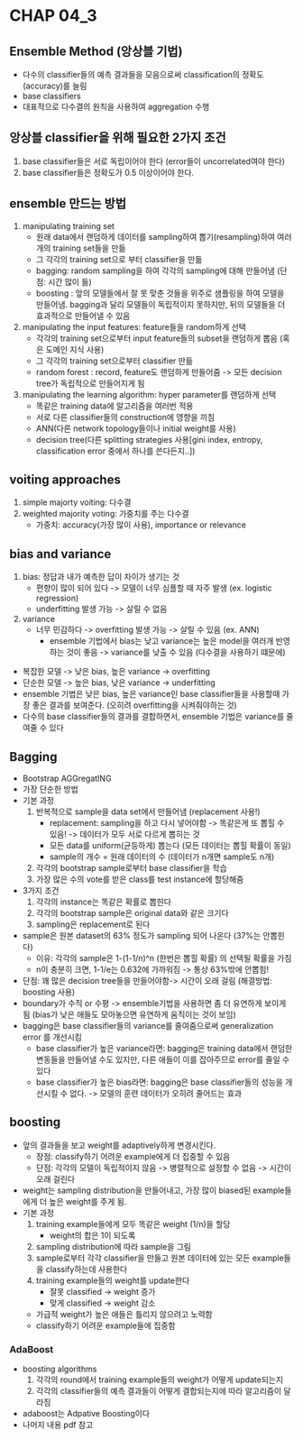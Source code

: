 # CHAP 04_3

## Ensemble Method (앙상블 기법)
* 다수의 classifier들의 예측 결과들을 모음으로써 classification의 정확도(accuracy)를 늘림 
* base classifiers
* 대표적으로 다수결의 원칙을 사용하여 aggregation 수행 

## 앙상블 classifier을 위해 필요한 2가지 조건 
1. base classifier들은 서로 독립이어야 한다 (error들이 uncorrelated여야 한다)
2. base classifier들은 정확도가 0.5 이상이어야 한다. 

## ensemble 만드는 방법 
1. manipulating training set 
    * 원래 data에서 랜덤하게 데이터를 sampling하여 뽑기(resampling)하여 여러개의 training set들을 만듦 
    * 그 각각의 training set으로 부터 classifier을 만듦
    * bagging: random sampling을 하여 각각의 sampling에 대해 만들어냄 (단점: 시간 많이 듦)
    * boosting : 앞의 모델들에서 잘 못 맞춘 것들을 위주로 샘플링을 하여 모델을 만들어냄. bagging과 달리 모델들이 독립적이지 못하지만, 뒤의 모델들을 더 효과적으로 만들어낼 수 있음 
2. manipulating the input features: feature들을 random하게 선택 
    * 각각의 training set으로부터 input feature들의 subset을 랜덤하게 뽑음 (혹은 도메인 지식 사용)
    * 그 각각의 training set으로부터 classifier 만듦
    * random forest : record, feature도 랜덤하게 만들어줌 -> 모든 decision tree가 독립적으로 만들어지게 됨 
3. manipulating the learning algorithm: hyper parameter를 랜덤하게 선택 
    * 똑같은 training data에 알고리즘을 여러번 적용 
    * 서로 다른 classifier들의 construction에 영향을 끼침 
    * ANN(다른 network topology들이나 initial weight를 사용)
    * decision tree(다른 splitting strategies 사용[gini index, entropy, classification error 중에서 하나를 쓴다든지..])

## voiting approaches
1. simple majorty voiting: 다수결 
2. weighted majority voting: 가중치를 주는 다수결 
    * 가중치: accuracy(가장 많이 사용), importance or relevance 

## bias and variance
1. bias: 정답과 내가 예측한 답이 차이가 생기는 것
    * 편향이 많이 되어 있다 -> 모델이 너무 심플할 때 자주 발생 (ex. logistic regression)
    * underfitting 발생 가능 -> 살릴 수 없음
2. variance
    * 너무 민감하다 -> overfitting 발생 가능 -> 살릴 수 있음 (ex. ANN)
        * ensemble 기법에서 bias는 낮고 variance는 높은 model을 여러개 반영하는 것이 좋음 -> variance를 낮출 수 있음 (다수결을 사용하기 떄문에)
* 복잡한 모델 -> 낮은 bias, 높은 variance -> overfitting
* 단순한 모델 -> 높은 bias, 낮은 variance -> underfitting
* ensemble 기법은 낮은 bias, 높은 variance인 base classifier들을 사용할때 가장 좋은 결과를 보여준다. (오히려 overfitting을 시켜줘야하는 것)
* 다수의 base classifier들의 결과를 결합하면서, ensemble 기법은 variance를 줄여줄 수 있다 

## Bagging
* Bootstrap AGGregatING
* 가장 단순한 방법
* 기본 과정 
    1. 반복적으로 sample을 data set에서 만들어냄 (replacement 사용!)
        * replacement: sampling을 하고 다시 넣어야함 -> 똑같은게 또 뽑힐 수 있음! -> 데이터가 모두 서로 다르게 뽑히는 것 
        * 모든 data를 uniform(균등하게) 뽑는다 (모든 데이터는 뽑힐 확률이 동일)
        * sample의 개수 = 원래 데이터의 수 (데이터가 n개면 sample도 n개)
    2. 각각의 bootstrap sample로부터 base classifier을 학습
    3. 가장 많은 수의 vote를 받은 class를 test instance에 할당해줌 
* 3가지 조건
    1. 각각의 instance는 똑같은 확률로 뽑힌다
    2. 각각의 bootstrap sample은 original data와 같은 크기다
    3. sampling은 replacement로 된다 
* sample은 원본 dataset의 63% 정도가 sampling 되어 나온다 (37%는 안뽑힌다)
    * 이유: 각각의 sample은 1-(1-1/n)^n (한번은 뽑힐 확률) 의 선택될 확률을 가짐 
    * n이 충분히 크면, 1-1/e는 0.632에 가까워짐 -> 통상 63%밖에 안뽑힘!
* 단점: 꽤 많은 decision tree들을 만들어야함-> 시간이 오래 걸림 (해결방법: boosting 사용)
* boundary가 수직 or 수평 -> ensemble기법을 사용하면 좀 더 유연하게 보이게 됨 (bias가 낮은 애들도 모아놓으면 유연하게 움직이는 것이 보임)
* bagging은 base classifier들의 variance를 줄여줌으로써 generalization error 를 개선시킴 
    * base classifier가 높은 variance라면: bagging은 training data에서 랜덤한 변동들을 만들어낼 수도 있지만, 다른 애들이 이를 잡아주므로 error를 줄일 수 있다
    * base classifier가 높은 bias라면: bagging은 base classifier들의 성능을 개선시킬 수 없다. -> 모델의 훈련 데이터가 오히려 줄어드는 효과 

## boosting
* 앞의 결과들을 보고 weight를 adaptively하게 변경시킨다. 
    * 장점: classify하기 어려운 example에게 더 집중할 수 있음
    * 단점: 각각의 모델이 독립적이지 않음 -> 병렬적으로 설정할 수 없음 -> 시간이 오래 걸린다 
* weight는 sampling distribution을 만들어내고, 가장 많이 biased된 example들에게 더 높은 weight를 주게 됨. 
* 기본 과정 
    1. training example들에게 모두 똑같은 weight (1/n)을 할당
        * weight의 합은 1이 되도록 
    2. sampling distribution에 따라 sample을 그림 
    3. sample로부터 각각 classifier을 만들고 원본 데이터에 있는 모든 example들을 classify하는데 사용한다 
    4. training example들의 weight를 update한다 
        * 잘못 classified -> weight 증가
        * 맞게 classified -> weight 감소 
    * 가급적 weight가 높은 애들은 틀리지 않으려고 노력함 
    * classify하기 어려운 example들에 집중함 
### AdaBoost
* boosting algorithms
    1. 각각의 round에서 training example들의 weight가 어떻게 update되는지
    2. 각각의 classifier들의 예측 결과들이 어떻게 결합되는지에 따라 
        알고리즘이 달라짐 
* adaboost는 Adpative Boosting이다
* 나머지 내용 pdf 참고 